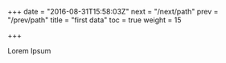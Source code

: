 +++
date = "2016-08-31T15:58:03Z"
next = "/next/path"
prev = "/prev/path"
title = "first data"
toc = true
weight = 15

+++

Lorem Ipsum
